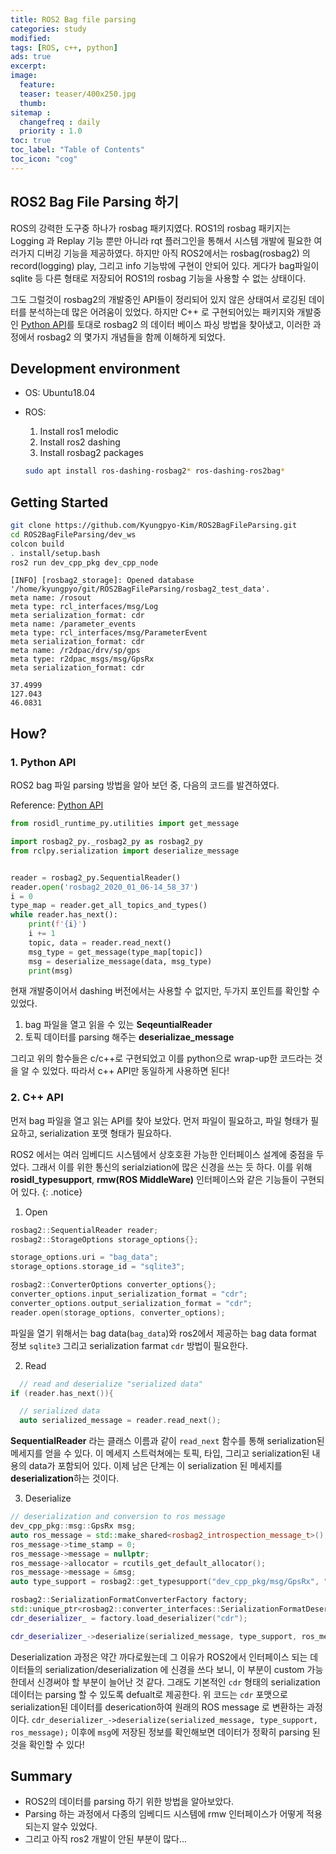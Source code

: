 ```yaml
---
title: ROS2 Bag file parsing
categories: study
modified: 
tags: [ROS, c++, python]
ads: true
excerpt:
image:
  feature:
  teaser: teaser/400x250.jpg
  thumb:
sitemap :
  changefreq : daily
  priority : 1.0
toc: true
toc_label: "Table of Contents"
toc_icon: "cog" 
---
```


## ROS2 Bag File Parsing 하기
ROS의 강력한 도구중 하나가 rosbag 패키지였다. ROS1의 rosbag 패키지는 Logging 과 Replay 기능 뿐만 아니라 rqt 플러그인을 통해서 시스템 개발에 필요한 여러가지 디버깅 기능을 제공하였다. 하지만 아직 ROS2에서는 rosbag(rosbag2) 의 record(logging) play, 그리고 info 기능밖에 구현이 안되어 있다. 게다가 bag파일이 sqlite 등 다른 형태로 저장되어 ROS1의 rosbag 기능을 사용할 수 없는 상태이다.

그도 그럴것이 rosbag2의 개발중인 API들이 정리되어 있지 않은 상태여서 로깅된 데이터를 분석하는데 많은 어려움이 있었다. 하지만 C++ 로 구현되어있는 패키지와 개발중인 [Python API](https://github.com/ros2/rosbag2/issues/232#issuecomment-572818291)를 토대로 rosbag2 의 데이터 베이스 파싱 방법을 찾아냈고, 이러한 과정에서 rosbag2 의 몇가지 개념들을 함께 이해하게 되었다.

## Development environment

* OS: Ubuntu18.04

* ROS:
  1. Install ros1 melodic
  2. Install ros2 dashing
  3. Install rosbag2 packages
    ```bash
    sudo apt install ros-dashing-rosbag2* ros-dashing-ros2bag*
    ```


## Getting Started
```bash
git clone https://github.com/Kyungpyo-Kim/ROS2BagFileParsing.git
cd ROS2BagFileParsing/dev_ws
colcon build
. install/setup.bash
ros2 run dev_cpp_pkg dev_cpp_node
```
```results
[INFO] [rosbag2_storage]: Opened database '/home/kyungpyo/git/ROS2BagFileParsing/rosbag2_test_data'.
meta name: /rosout
meta type: rcl_interfaces/msg/Log
meta serialization_format: cdr
meta name: /parameter_events
meta type: rcl_interfaces/msg/ParameterEvent
meta serialization_format: cdr
meta name: /r2dpac/drv/sp/gps
meta type: r2dpac_msgs/msg/GpsRx
meta serialization_format: cdr

37.4999
127.043
46.0831
```

## How?

### 1. Python API
ROS2 bag 파일 parsing 방법을 알아 보던 중, 다음의 코드를 발견하였다.

Reference: [Python API](https://github.com/ros2/rosbag2/issues/232#issuecomment-572818291)
```python
from rosidl_runtime_py.utilities import get_message

import rosbag2_py._rosbag2_py as rosbag2_py
from rclpy.serialization import deserialize_message


reader = rosbag2_py.SequentialReader()
reader.open('rosbag2_2020_01_06-14_58_37')
i = 0 
type_map = reader.get_all_topics_and_types()
while reader.has_next():
    print(f'{i}')
    i += 1
    topic, data = reader.read_next()
    msg_type = get_message(type_map[topic])
    msg = deserialize_message(data, msg_type)
    print(msg)
```

현재 개발중이어서 dashing 버전에서는 사용할 수 없지만, 두가지 포인트를 확인할 수 있었다.

1. bag 파일을 열고 읽을 수 있는 **SeqeuntialReader**
2. 토픽 데이터를 parsing 해주는 **deserializae_message**

그리고 위의 함수들은 c/c++로 구현되었고 이를 python으로 wrap-up한 코드라는 것을 알 수 있었다.
따라서 c++ API만 동일하게 사용하면 된다!

### 2. C++ API

먼저 bag 파일을 열고 읽는 API를 찾아 보았다.
먼저 파일이 필요하고, 파일 형태가 필요하고, serialization 포맷 형태가 필요하다.

ROS2 에서는 여러 임베디드 시스템에서 상호호환 가능한 인터페이스 설계에 중점을 두었다. 그래서 이를 위한 통신의 serialziation에 많은 신경을 쓰는 듯 하다. 이를 위해 **rosidl_typesupport**, **rmw(ROS MiddleWare)** 인터페이스와 같은 기능들이 구현되어 있다. 
{: .notice}

1. Open

  ```c++
  rosbag2::SequentialReader reader;
  rosbag2::StorageOptions storage_options{};

  storage_options.uri = "bag_data";
  storage_options.storage_id = "sqlite3";

  rosbag2::ConverterOptions converter_options{};
  converter_options.input_serialization_format = "cdr";
  converter_options.output_serialization_format = "cdr";
  reader.open(storage_options, converter_options);
  ```

  파일을 열기 위해서는 bag data(```bag_data```)와 ros2에서 제공하는 bag data format 정보 ```sqlite3``` 그리고 serialization farmat ```cdr``` 방법이 필요한다.

2. Read

  ```c++
    // read and deserialize "serialized data"
  if (reader.has_next()){

    // serialized data
    auto serialized_message = reader.read_next();
  ```

  **SequentialReader** 라는 클래스 이름과 같이 ```read_next``` 함수를 통해 serialization된 메세지를 얻을 수 있다.
  이 메세지 스트럭쳐에는 토픽, 타입, 그리고 serialization된 내용의 data가 포함되어 있다. 이제 남은 단계는 이 serialization 된 메세지를 **deserialization**하는 것이다.

3. Deserialize

  ```c++
  // deserialization and conversion to ros message
  dev_cpp_pkg::msg::GpsRx msg;
  auto ros_message = std::make_shared<rosbag2_introspection_message_t>();
  ros_message->time_stamp = 0;
  ros_message->message = nullptr;
  ros_message->allocator = rcutils_get_default_allocator();
  ros_message->message = &msg;
  auto type_support = rosbag2::get_typesupport("dev_cpp_pkg/msg/GpsRx", "rosidl_typesupport_cpp");

  rosbag2::SerializationFormatConverterFactory factory;
  std::unique_ptr<rosbag2::converter_interfaces::SerializationFormatDeserializer> cdr_deserializer_;
  cdr_deserializer_ = factory.load_deserializer("cdr");
  
  cdr_deserializer_->deserialize(serialized_message, type_support, ros_message);
  ```

  Deserialization 과정은 약간 까다로웠는데 그 이유가 ROS2에서 인터페이스 되는 데이터들의 serialization/deserialization 에 신경을 쓰다 보니, 이 부분이 custom 가능한데서 신경써야 할 부분이 늘어난 것 같다. 그래도 기본적인 ```cdr``` 형태의 serialization 데이터는 parsing 할 수 있도록 defualt로 제공한다. 위 코드는 ```cdr``` 포맷으로 serialization된 데이터를 deserication하여 원래의 ROS message 로 변환하는 과정이다.
  ```cdr_deserializer_->deserialize(serialized_message, type_support, ros_message);``` 이후에 ```msg```에 저장된 정보를 확인해보면 데이터가 정확히 parsing 된 것을 확인할 수 있다!

## Summary
* ROS2의 데이터를 parsing 하기 위한 방법을 알아보았다.
* Parsing 하는 과정에서 다종의 임베디드 시스템에 rmw 인터페이스가 어떻게 적용되는지 알수 있었다.
* 그리고 아직 ros2 개발이 안된 부분이 많다...